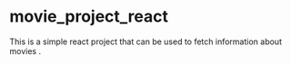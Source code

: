 # movie_project_react
This is a simple react project that can be used to fetch information about movies .
